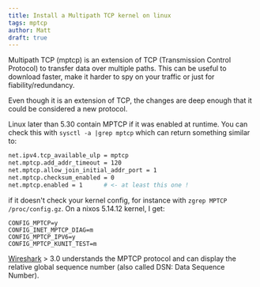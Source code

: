 ```yaml
---
title: Install a Multipath TCP kernel on linux
tags: mptcp
author: Matt
draft: true
---
```


Multipath TCP (mptcp) is an extension of TCP (Transmission Control Protocol) to
transfer data over multiple paths. This can be useful to download faster, make
it harder to spy on your traffic or just for fiability/redundancy.

Even though it is an extension of TCP, the changes are deep enough that it could
be considered a new protocol.

Linux later than 5.30 contain MPTCP if it was enabled at runtime.
You can check this with `sysctl -a |grep mptcp` which can return something
similar to:
```sh
net.ipv4.tcp_available_ulp = mptcp
net.mptcp.add_addr_timeout = 120
net.mptcp.allow_join_initial_addr_port = 1
net.mptcp.checksum_enabled = 0
net.mptcp.enabled = 1      # <- at least this one !
```
if it doesn't check your kernel config, for instance with `zgrep MPTCP /proc/config.gz`.
On a nixos 5.14.12 kernel, I get:
```
CONFIG_MPTCP=y
CONFIG_INET_MPTCP_DIAG=m
CONFIG_MPTCP_IPV6=y
CONFIG_MPTCP_KUNIT_TEST=m
```

[Wireshark](www.wireshark.org) > 3.0 understands the MPTCP protocol and can
display the relative global sequence number (also called DSN: Data Sequence
Number).

